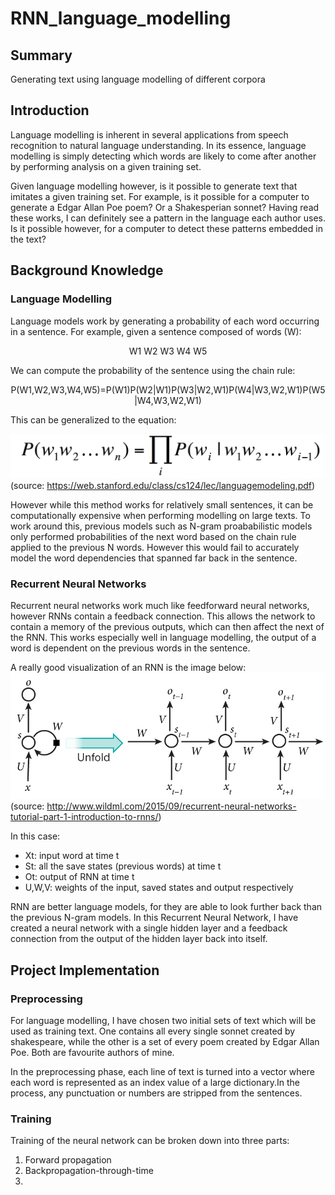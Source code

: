 # RNN_language_modelling
## Summary 
Generating text using language modelling of different corpora

## Introduction 
Language modelling is inherent in several applications from speech recognition to natural language understanding. In its essence, language modelling is simply detecting which words are likely to come after another by performing analysis on a given training set. 

Given language modelling however, is it possible to generate text that imitates a given training set. For example, is it possible for a computer to generate a Edgar Allan Poe poem? Or a Shakesperian sonnet? Having read these works, I can definitely see a pattern in the language each author uses. Is it possible however, for a computer to detect these patterns embedded in the text? 

## Background Knowledge 
### Language Modelling 
Language models work by generating a probability of each word occurring in a sentence. For example, given a sentence composed of words (W): 
<p align="center">
W1 W2 W3 W4 W5 
</p>
We can compute the probability of the sentence using the chain rule: 
<p align="center">
P(W1,W2,W3,W4,W5)=P(W1)P(W2|W1)P(W3|W2,W1)P(W4|W3,W2,W1)P(W5|W4,W3,W2,W1)
</p>

This can be generalized to the equation: 

![Generalized Equation](docs/equation.png)
(source: https://web.stanford.edu/class/cs124/lec/languagemodeling.pdf) 

However while this method works for relatively small sentences, it can be computationally expensive when performing modelling on large texts. To work around this, previous models such as N-gram proababilistic models only performed probabilities of the next word based on the chain rule applied to the previous N words. However this would fail to accurately model the word dependencies that spanned far back in the sentence. 

### Recurrent Neural Networks 
Recurrent neural networks work much like feedforward neural networks, however RNNs contain a feedback connection. This allows the network to contain a memory of the previous outputs, which can then affect the next of the RNN. This works especially well in language modelling, the output of a word is dependent on the previous words in the sentence. 

A really good visualization of an RNN is the image below: 
![RNN Architecture](docs/rnn_structure.jpg) 
(source: http://www.wildml.com/2015/09/recurrent-neural-networks-tutorial-part-1-introduction-to-rnns/) 

In this case:
- Xt: input word at time t 
- St: all the save states (previous words) at time t 
- Ot: output of RNN at time t
- U,W,V: weights of the input, saved states and output respectively 

RNN are better language models, for they are able to look further back than the previous N-gram models. In this Recurrent Neural Network, I have created a neural network with a single hidden layer and a feedback connection from the output of the hidden layer back into itself. 

## Project Implementation
### Preprocessing 
For language modelling, I have chosen two initial sets of text which will be used as training text. One contains all every single sonnet created by shakespeare, while the other is a set of every poem created by Edgar Allan Poe. Both are favourite authors of mine. 

In the preprocessing phase, each line of text is turned into a vector where each word is represented as an index value of a large dictionary.In the process, any punctuation or numbers are stripped from the sentences. 

### Training
Training of the neural network can be broken down into three parts: 
1. Forward propagation
2. Backpropagation-through-time 
3. 

